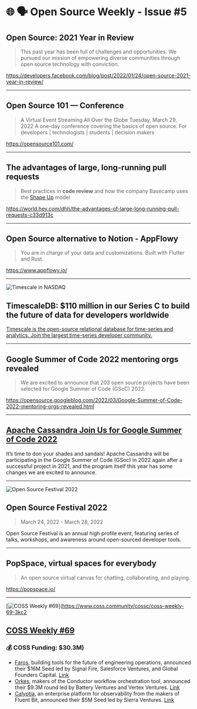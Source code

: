 # 🌐 🗣️ Open Source Weekly - Issue #5

## Open Source: 2021 Year in Review

> This past year has been full of challenges and opportunities. We pursued our mission of empowering diverse communities through open source technology with conviction.

https://developers.facebook.com/blog/post/2022/01/24/open-source-2021-year-in-review/

---

## Open Source 101 — Conference

> A Virtual Event Streaming All Over the Globe
> Tuesday, March 29, 2022
> A one-day conference covering the basics of open source.
> For developers | technologists | students | decision makers

https://opensource101.com/

---

## The advantages of large, long-running pull requests

> Best practices in **code review** and how the company Basecamp uses the [Shape Up](https://basecamp.com/shapeup) model

https://world.hey.com/dhh/the-advantages-of-large-long-running-pull-requests-c33d913c

---

## Open Source alternative to Notion - AppFlowy

> You are in charge of your data and customizations. Built with Flutter and Rust.

https://www.appflowy.io/

---

![Timescale in NASDAQ](https://s3.amazonaws.com/revue/items/images/014/403/348/mail/FMZZrXvUcAkITFd.jpeg?1645955387)

## TimescaleDB: $110 million in our Series C to build the future of data for developers worldwide

[Timescale is the open-source relational database for time-series and analytics. Join the largest time-series developer community.](https://www.timescale.com/blog/year-of-the-tiger-110-million-to-build-the-future-of-data-for-developers-worldwide/)

---

## Google Summer of Code 2022 mentoring orgs revealed

> We are excited to announce that 203 open source projects have been selected for Google Summer of Code (GSoC) 2022.

https://opensource.googleblog.com/2022/03/Google-Summer-of-Code-2022-mentoring-orgs-revealed.html

---

## [Apache Cassandra Join Us for Google Summer of Code 2022](https://cassandra.apache.org/_/blog/Join-Apache-Cassandras-GSoC-Program-2022.html)

It’s time to don your shades and sandals! Apache Cassandra will be participating in the Google Summer of Code (GSoc) in 2022 again after a successful project in 2021, and the program itself this year has some changes we are excited to announce.

---

![Open Source Festival 2022](https://s3.amazonaws.com/revue/items/images/014/639/927/mail/https---events-feed.github.com-events-osca22-osca22.png?1647011949)

## Open Source Festival 2022

> March 24, 2022 - March 28, 2022

Open Source Festival is an annual high profile event, featuring series of talks, workshops, and awareness around open-sourced developer tools.

---

## PopSpace, virtual spaces for everybody

> An open source virtual canvas for chatting, collaborating, and playing.

https://popspace.io/

---

[![COSS Weekly #69](https://s3.amazonaws.com/revue/items/images/014/571/923/mail/6lzlutns8mwlwcjwiwap.png?1646735837)](https://www.coss.community/cossc/coss-weekly-69-3kc2

## [COSS Weekly #69](https://www.coss.community/cossc/coss-weekly-69-3kc2)

### 💰 COSS Funding: $30.3M)

- [Faros](https://www.faros.ai/), building tools for the future of engineering operations, announced their $16M Seed led by Signal Fire, Salesforce Ventures, and Global Founders Capital. [Link](https://www.faros.ai/blog/we-raised-usd16m-to-drive-the-future-of-engineering-operations-join-us-on-this-exciting-journey)
- [Orkes](https://orkes.io/), makers of the Conductor workflow orchestration tool, announced their $9.3M round led by Battery Ventures and Vertex Ventures. [Link](https://techcrunch.com/2022/02/28/orkes-from-the-creators-of-netflixs-open-source-conductor-workflow-orchestration-tool-comes-out-of-stealth-with-9-3m/)
- [Calyptia](https://calyptia.com/), an enterprise platform for observability from the makers of Fluent Bit, announced their $5M Seed led by Sierra Ventures. [Link](https://calyptia.com/2022/03/02/calpytia-raises-5m-seed-round-to-bring-fluent-bit-to-the-enterprise/)
